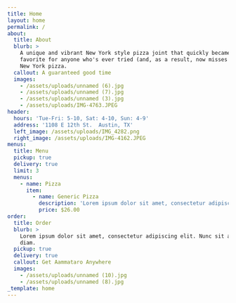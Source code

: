 ```yaml
---
title: Home
layout: home
permalink: /
about:
  title: About
  blurb: >
    A unique and vibrant New York style pizza joint that quickly became a
    favorite for anyone who's ever tried (and, as a result, now misses dearly)
    New York pizza.
  callout: A guaranteed good time
  images:
    - /assets/uploads/unnamed (6).jpg
    - /assets/uploads/unnamed (7).jpg
    - /assets/uploads/unnamed (3).jpg
    - /assets/uploads/IMG-4763.JPEG
header:
  hours: 'Tue-Fri: 5-10, Sat: 4-10, Sun: 4-9'
  address: '1108 E 12th St.  Austin, TX'
  left_image: /assets/uploads/IMG_4282.png
  right_image: /assets/uploads/IMG-4162.JPEG
menus:
  title: Menu
  pickup: true
  delivery: true
  limit: 3
  menus:
    - name: Pizza
      item:
        - name: Generic Pizza
          description: 'Lorem ipsum dolor sit amet, consectetur adipiscing elit.'
          price: $26.00
order:
  title: Order
  blurb: >
    Lorem ipsum dolor sit amet, consectetur adipiscing elit. Nunc sit amet nisl
    diam.
  pickup: true
  delivery: true
  callout: Get Aammataro Anywhere
  images:
    - /assets/uploads/unnamed (10).jpg
    - /assets/uploads/unnamed (8).jpg
_template: home
---
```













